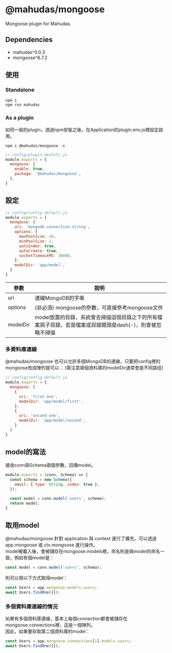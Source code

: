 # @mahudas/mongoose
Mongoose plugin for Mahudas.

## Dependencies
+ mahudas^0.0.3
+ mongoose^6.7.2

## 使用
### Standalone
```console
npm i
npm run mahudas
```

### As a plugin
如同一般的plugin，透過npm安裝之後，在Application的plugin.env.js裡設定啟用。  

```console
npm i @mahudas/mongoose -s
```
```js
// config/plugin.deafult.js
module.exports = {
  mongoose: {
    enable: true,
    package: '@mahudas/mongoose',
  },
}
```

## 設定
```js
// config/config.default.js
module.exports = {
  mongoose: {
    uri: 'mongodb-connection-string',
    options: {
      maxPoolSize: 10,
      minPoolSize: 1,
      autoIndex: true,
      autoCreate: true,
      socketTimeoutMS: 30000,
    },
    modelDir: 'app/model',
  }
}
```
參數 | 說明
--- | ---
uri | 連線MongoDB的字串
options | (非必須) mongoose的參數，可直接參考mongoose文件
modelDir | model放置的目錄，系統會去掃描這個目錄之下的所有檔案與子目錄，若是檔案或目錄開頭是dash(-)，則會被忽略不掃描

### 多資料庫連線
@mahudas/mongoose 也可以允許多個MongoDB的連線，只要把config裡的mongoose改成陣列就可以：
(需注意兩個資料庫的modelDir通常會是不同路徑)
```js
// config/config.default.js
module.exports = {
  mongoose: [
    {
      uri: 'first one',
      modelDir: 'app/model/first',
    },
    {
      uri: 'second one',
      modelDir: 'app/model/second',
    }
  ]
}
```

## model的寫法
接收conn與Schema兩個參數，回傳model。
```js
module.exports = (conn, Schema) => {
  const schema = new Schema({
    email: { type: String, index: true },
  });

  const model = conn.model('users', schema);
  return model;
}
```

## 取用model
@mahudas/mongoose 針對 application 與 context 進行了擴充，可以透過app.mongoose 或 ctx.mongoose 進行操作。  
model被載入後，會被儲存在mongoose.models裡，命名則是與model的命名一致，例如有個model是：
```js
const model = conn.model('users', schema);
```
則可以用以下方式取得model：
```js
const Users = app.mongoose.models.users;
await Users.findOne({});
```

### 多個資料庫連線的情況
如果有多個資料庫連線，基本上每個connection都會被儲存在mongoose.connections裡，這是一個陣列。  
因此，如果要存取第二個資料庫的model：
```js
const Users = app.mongoose.connections[1].models.users;
await Users.findOne({});
```